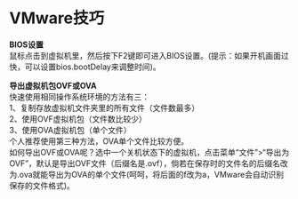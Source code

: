 # VMware技巧  
  
**BIOS设置**	
鼠标点击到虚拟机里，然后按下F2键即可进入BIOS设置。(提示：如果开机画面过快，可以设置bios.bootDelay来调整时间)。  
  
**导出虚拟机包OVF或OVA**	 
快速使用相同操作系统环境的方法有三：  
1、复制存放虚拟机文件夹里的所有文件（文件数最多）  
2、使用OVF虚拟机包（文件数比较少）  
3、使用OVA虚拟机包（单个文件）  
个人推荐使用第三种方法，OVA单个文件比较方便。  
如何导出OVF或OVA呢？选中一个关机状态下的虚拟机，点击菜单“文件”>“导出为OVF”，默认是导出OVF文件（后缀名是.ovf），倘若在保存时的文件名的后缀名改为.ova就能导出为OVA的单个文件(呵呵，将后面的f改为a，VMware会自动识别保存的文件格式)。  
